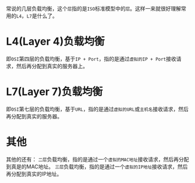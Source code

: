 常说的几层负载均衡，这个`层`指的是`ISO`标准模型中的`层`。这样一来就很好理解常用的`L4`，`L7`是什么了。

# L4(Layer 4)负载均衡
即`OSI`第四层的负载均衡，基于`IP + Port`，指的是通过`虚拟的IP + Port`接收请求，然后再分配到真实的服务器上。

# L7(Layer 7)负载均衡
即`OSI`第七层的负载均衡，基于`URL`，指的是通过`虚拟的URL`或`主机名`接收请求，然后再分配到真实的服务器。

# 其他
其他的还有：
`二层`负载均衡，指的是通过一个`虚拟的MAC地址`接收请求，然后再分配到真是的MAC地址。
`三层`负载均衡，指的是通过一个`虚拟的IP地址`接收请求，然后再分配到真实的IP地址。
